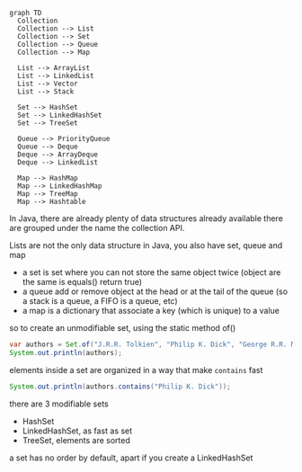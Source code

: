 ```
graph TD
  Collection
  Collection --> List
  Collection --> Set
  Collection --> Queue
  Collection --> Map

  List --> ArrayList
  List --> LinkedList
  List --> Vector
  List --> Stack

  Set --> HashSet
  Set --> LinkedHashSet
  Set --> TreeSet

  Queue --> PriorityQueue
  Queue --> Deque
  Deque --> ArrayDeque
  Deque --> LinkedList

  Map --> HashMap
  Map --> LinkedHashMap
  Map --> TreeMap
  Map --> Hashtable
```

In Java, there are already plenty of data structures already available
there are grouped under the name the collection API.

Lists are not the only data structure in Java, you also have set, queue and map
- a set is set where you can not store the same object twice
  (object are the same is equals() return true)
- a queue add or remove object at the head or at the tail of the queue
  (so a stack is a queue, a FIFO is a queue, etc)
- a map is a dictionary that associate a key (which is unique) to a value

so to create an unmodifiable set, using the static method of()
```java
var authors = Set.of("J.R.R. Tolkien", "Philip K. Dick", "George R.R. Martin");
System.out.println(authors);
```

elements inside a set are organized in a way that make `contains` fast
```java
System.out.println(authors.contains("Philip K. Dick"));
```

there are 3 modifiable sets
- HashSet
- LinkedHashSet, as fast as set
- TreeSet, elements are sorted

a set has no order by default, apart if you create a LinkedHashSet




